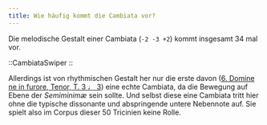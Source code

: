 ```yaml
---
title: Wie häufig kommt die Cambiata vor?
---
```


Die melodische Gestalt einer Cambiata (`-2 -3 +2`) kommt insgesamt 34 mal vor.

::CambiataSwiper
::

Allerdings ist von rhythmischen Gestalt her nur die erste davon ([6. Domine ne
in furore, Tenor, T. 3 ♩ 3](/tricinium/06-domine-ne-in-furore)) eine echte
Cambiata, da die Bewegung auf Ebene der *Semiminimæ* sein sollte. Und selbst
diese eine Cambiata tritt hier ohne die typische dissonante und abspringende
untere Nebennote auf. Sie spielt also im Corpus dieser 50 Tricinien keine Rolle.
